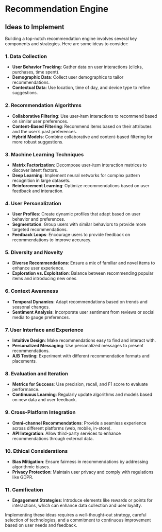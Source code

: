 # Recommendation Engine

## Ideas to Implement 

Building a top-notch recommendation engine involves several key components and strategies. Here are some ideas to consider:

### 1. **Data Collection**
   - **User Behavior Tracking**: Gather data on user interactions (clicks, purchases, time spent).
   - **Demographic Data**: Collect user demographics to tailor recommendations.
   - **Contextual Data**: Use location, time of day, and device type to refine suggestions.

### 2. **Recommendation Algorithms**
   - **Collaborative Filtering**: Use user-item interactions to recommend based on similar user preferences.
   - **Content-Based Filtering**: Recommend items based on their attributes and the user’s past preferences.
   - **Hybrid Models**: Combine collaborative and content-based filtering for more robust suggestions.

### 3. **Machine Learning Techniques**
   - **Matrix Factorization**: Decompose user-item interaction matrices to discover latent factors.
   - **Deep Learning**: Implement neural networks for complex pattern recognition in large datasets.
   - **Reinforcement Learning**: Optimize recommendations based on user feedback and interaction.

### 4. **User Personalization**
   - **User Profiles**: Create dynamic profiles that adapt based on user behavior and preferences.
   - **Segmentation**: Group users with similar behaviors to provide more targeted recommendations.
   - **Feedback Loops**: Encourage users to provide feedback on recommendations to improve accuracy.

### 5. **Diversity and Novelty**
   - **Diverse Recommendations**: Ensure a mix of familiar and novel items to enhance user experience.
   - **Exploration vs. Exploitation**: Balance between recommending popular items and introducing new ones.

### 6. **Context Awareness**
   - **Temporal Dynamics**: Adapt recommendations based on trends and seasonal changes.
   - **Sentiment Analysis**: Incorporate user sentiment from reviews or social media to gauge preferences.

### 7. **User Interface and Experience**
   - **Intuitive Design**: Make recommendations easy to find and interact with.
   - **Personalized Messaging**: Use personalized messages to present recommendations.
   - **A/B Testing**: Experiment with different recommendation formats and placements.

### 8. **Evaluation and Iteration**
   - **Metrics for Success**: Use precision, recall, and F1 score to evaluate performance.
   - **Continuous Learning**: Regularly update algorithms and models based on new data and user feedback.

### 9. **Cross-Platform Integration**
   - **Omni-channel Recommendations**: Provide a seamless experience across different platforms (web, mobile, in-store).
   - **API Integration**: Allow third-party services to enhance recommendations through external data.

### 10. **Ethical Considerations**
   - **Bias Mitigation**: Ensure fairness in recommendations by addressing algorithmic biases.
   - **Privacy Protection**: Maintain user privacy and comply with regulations like GDPR.

### 11. **Gamification**
   - **Engagement Strategies**: Introduce elements like rewards or points for interactions, which can enhance data collection and user loyalty.

Implementing these ideas requires a well-thought-out strategy, careful selection of technologies, and a commitment to continuous improvement based on user needs and feedback.
